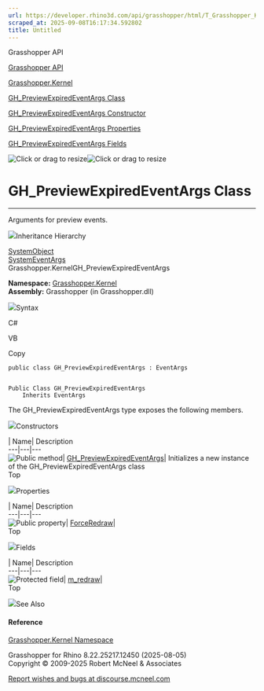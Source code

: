```yaml
---
url: https://developer.rhino3d.com/api/grasshopper/html/T_Grasshopper_Kernel_GH_PreviewExpiredEventArgs.htm
scraped_at: 2025-09-08T16:17:34.592802
title: Untitled
---
```


Grasshopper API

[Grasshopper API](../html/723c01da-9986-4db2-8f53-6f3a7494df75.htm
"Grasshopper API")

[Grasshopper.Kernel](../html/N_Grasshopper_Kernel.htm "Grasshopper.Kernel")

[GH_PreviewExpiredEventArgs
Class](../html/T_Grasshopper_Kernel_GH_PreviewExpiredEventArgs.htm
"GH_PreviewExpiredEventArgs Class")

[GH_PreviewExpiredEventArgs Constructor
](../html/M_Grasshopper_Kernel_GH_PreviewExpiredEventArgs__ctor.htm
"GH_PreviewExpiredEventArgs Constructor ")

[GH_PreviewExpiredEventArgs
Properties](../html/Properties_T_Grasshopper_Kernel_GH_PreviewExpiredEventArgs.htm
"GH_PreviewExpiredEventArgs Properties")

[GH_PreviewExpiredEventArgs
Fields](../html/Fields_T_Grasshopper_Kernel_GH_PreviewExpiredEventArgs.htm
"GH_PreviewExpiredEventArgs Fields")

![Click or drag to resize](../icons/TocOpen.gif)![Click or drag to
resize](../icons/TocClose.gif)

# GH_PreviewExpiredEventArgs Class  
  
---  
  
Arguments for preview events.

![](../icons/SectionExpanded.png)Inheritance Hierarchy

[SystemObject](https://docs.microsoft.com/dotnet/api/system.object)  
[SystemEventArgs](https://docs.microsoft.com/dotnet/api/system.eventargs)  
Grasshopper.KernelGH_PreviewExpiredEventArgs  

**Namespace:** [Grasshopper.Kernel](N_Grasshopper_Kernel.htm)  
**Assembly:** Grasshopper (in Grasshopper.dll)

![](../icons/SectionExpanded.png)Syntax

C#

VB

Copy

    
    
    public class GH_PreviewExpiredEventArgs : EventArgs
    
    
    Public Class GH_PreviewExpiredEventArgs
    	Inherits EventArgs

The GH_PreviewExpiredEventArgs type exposes the following members.

![](../icons/SectionExpanded.png)Constructors

| Name| Description  
---|---|---  
![Public method](../icons/pubmethod.gif)|
[GH_PreviewExpiredEventArgs](M_Grasshopper_Kernel_GH_PreviewExpiredEventArgs__ctor.htm)|
Initializes a new instance of the GH_PreviewExpiredEventArgs class  
Top

![](../icons/SectionExpanded.png)Properties

| Name| Description  
---|---|---  
![Public property](../icons/pubproperty.gif)|
[ForceRedraw](P_Grasshopper_Kernel_GH_PreviewExpiredEventArgs_ForceRedraw.htm)|  
Top

![](../icons/SectionExpanded.png)Fields

| Name| Description  
---|---|---  
![Protected field](../icons/protfield.gif)|
[m_redraw](F_Grasshopper_Kernel_GH_PreviewExpiredEventArgs_m_redraw.htm)|  
Top

![](../icons/SectionExpanded.png)See Also

#### Reference

[Grasshopper.Kernel Namespace](N_Grasshopper_Kernel.htm)

Grasshopper for Rhino 8.22.25217.12450 (2025-08-05)  
Copyright © 2009-2025 Robert McNeel & Associates

[Report wishes and bugs at
discourse.mcneel.com](https://discourse.mcneel.com/c/grasshopper)

